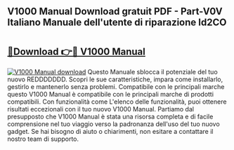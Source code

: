 ## V1000 Manual Download gratuit PDF - Part-V0V Italiano Manuale dell'utente di riparazione Id2CO

# <h2><a href="http://dfaylpp.blite.top/?on=V1000+Manual">🔗Download 👉🔴 V1000 Manual</a></h2>

[![V1000 Manual download](https://i.imgur.com/lujVjoI.png)](http://dfaylpp.blite.top/?on=V1000+Manual)
Questo Manuale sblocca il potenziale del tuo nuovo REDDDDDDD. Scopri le sue caratteristiche, impara come installarlo, gestirlo e mantenerlo senza problemi. Compatibile con le principali marche questo V1000 Manual è compatibile con le principali marche di prodotti compatibili. Con funzionalità come L'elenco delle funzionalità, puoi ottenere risultati eccezionali con il tuo nuovo V1000 Manual. Partiamo dal presupposto che V1000 Manual è stata una risorsa completa e di facile comprensione nel tuo viaggio verso la padronanza dell'uso del tuo nuovo gadget. Se hai bisogno di aiuto o chiarimenti, non esitare a contattare il nostro team di supporto.
